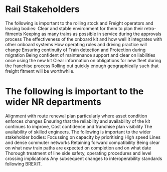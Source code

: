 # Rail Stakeholders
The following is important to the rolling stock and Freight operators and leasing bodies:
Clear and stable environment for them to plan their retro-fitments
Keeping as many trains as possible in service during the approvals process
The effectiveness of the onboard kit and how well it integrates with other onboard systems
How operating rules and driving practice will change
Ensuring continuity of Train detection and Protection during migration
Being confident of maintenance support and clear on liabilities once using the new kit
Clear information on obligations for new fleet during the franchise process
Rolling out quickly enough geographically such that freight fitment will be worthwhile.

# The following is important to the wider NR departments
Alignment with route renewal plan particularly where asset condition enforces changes 
Ensuring that the reliability and availability of the kit continues to improve, 
Cost confidence and franchise plan visibility
The availability of skilled  engineers.
The following is important to the wider stakeholder bodies:
Focussing on capacity by prioritising High speed Lines and dense commuter networks
Retaining forward compatibility 
Being clear on what new train paths are expected on completion and on what date
Thorough treatment of line side safety, operating procedures and level crossing implications
Any subsequent changes to interoperability standards following BREXIT. 